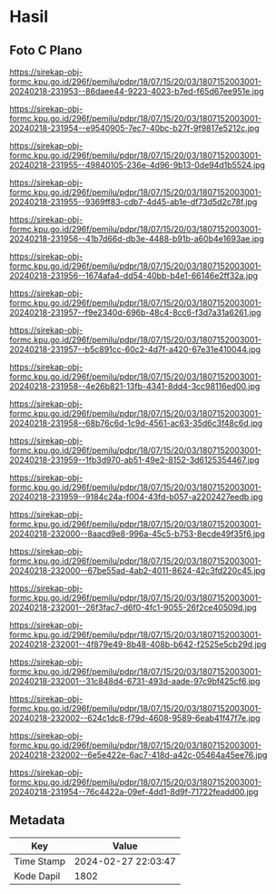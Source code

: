 # Hasil

## Foto C Plano

https://sirekap-obj-formc.kpu.go.id/296f/pemilu/pdpr/18/07/15/20/03/1807152003001-20240218-231953--86daee44-9223-4023-b7ed-f65d67ee951e.jpg

https://sirekap-obj-formc.kpu.go.id/296f/pemilu/pdpr/18/07/15/20/03/1807152003001-20240218-231954--e9540905-7ec7-40bc-b27f-9f9817e5212c.jpg

https://sirekap-obj-formc.kpu.go.id/296f/pemilu/pdpr/18/07/15/20/03/1807152003001-20240218-231955--49840105-236e-4d96-9b13-0de94d1b5524.jpg

https://sirekap-obj-formc.kpu.go.id/296f/pemilu/pdpr/18/07/15/20/03/1807152003001-20240218-231955--9369ff83-cdb7-4d45-ab1e-df73d5d2c78f.jpg

https://sirekap-obj-formc.kpu.go.id/296f/pemilu/pdpr/18/07/15/20/03/1807152003001-20240218-231956--41b7d66d-db3e-4488-b91b-a60b4e1693ae.jpg

https://sirekap-obj-formc.kpu.go.id/296f/pemilu/pdpr/18/07/15/20/03/1807152003001-20240218-231956--1674afa4-dd54-40bb-b4e1-66146e2ff32a.jpg

https://sirekap-obj-formc.kpu.go.id/296f/pemilu/pdpr/18/07/15/20/03/1807152003001-20240218-231957--f9e2340d-696b-48c4-8cc6-f3d7a31a6261.jpg

https://sirekap-obj-formc.kpu.go.id/296f/pemilu/pdpr/18/07/15/20/03/1807152003001-20240218-231957--b5c891cc-60c2-4d7f-a420-67e31e410044.jpg

https://sirekap-obj-formc.kpu.go.id/296f/pemilu/pdpr/18/07/15/20/03/1807152003001-20240218-231958--4e26b821-13fb-4341-8dd4-3cc98116ed00.jpg

https://sirekap-obj-formc.kpu.go.id/296f/pemilu/pdpr/18/07/15/20/03/1807152003001-20240218-231958--68b76c6d-1c9d-4561-ac63-35d6c3f48c6d.jpg

https://sirekap-obj-formc.kpu.go.id/296f/pemilu/pdpr/18/07/15/20/03/1807152003001-20240218-231959--1fb3d970-ab51-49e2-8152-3d6125354467.jpg

https://sirekap-obj-formc.kpu.go.id/296f/pemilu/pdpr/18/07/15/20/03/1807152003001-20240218-231959--9184c24a-f004-43fd-b057-a2202427eedb.jpg

https://sirekap-obj-formc.kpu.go.id/296f/pemilu/pdpr/18/07/15/20/03/1807152003001-20240218-232000--8aacd9e8-996a-45c5-b753-8ecde49f35f6.jpg

https://sirekap-obj-formc.kpu.go.id/296f/pemilu/pdpr/18/07/15/20/03/1807152003001-20240218-232000--67be55ad-4ab2-4011-8624-42c3fd220c45.jpg

https://sirekap-obj-formc.kpu.go.id/296f/pemilu/pdpr/18/07/15/20/03/1807152003001-20240218-232001--26f3fac7-d6f0-4fc1-9055-26f2ce40509d.jpg

https://sirekap-obj-formc.kpu.go.id/296f/pemilu/pdpr/18/07/15/20/03/1807152003001-20240218-232001--4f879e49-8b48-408b-b642-f2525e5cb29d.jpg

https://sirekap-obj-formc.kpu.go.id/296f/pemilu/pdpr/18/07/15/20/03/1807152003001-20240218-232001--31c848d4-6731-493d-aade-97c9bf425cf6.jpg

https://sirekap-obj-formc.kpu.go.id/296f/pemilu/pdpr/18/07/15/20/03/1807152003001-20240218-232002--624c1dc8-f79d-4608-9589-6eab41f47f7e.jpg

https://sirekap-obj-formc.kpu.go.id/296f/pemilu/pdpr/18/07/15/20/03/1807152003001-20240218-232002--6e5e422e-6ac7-418d-a42c-05464a45ee76.jpg

https://sirekap-obj-formc.kpu.go.id/296f/pemilu/pdpr/18/07/15/20/03/1807152003001-20240218-231954--76c4422a-09ef-4dd1-8d9f-71722feadd00.jpg


## Metadata

| Key        | Value               |
| ---------- | ------------------- |
| Time Stamp | 2024-02-27 22:03:47 |
| Kode Dapil | 1802                |



